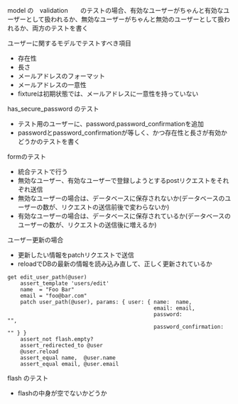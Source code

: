 model の　validation　　のテストの場合、有効なユーザーがちゃんと有効なユーザーとして扱われるか、無効なユーザーがちゃんと無効のユーザーとして扱われるか、両方のテストを書く

ユーザーに関するモデルでテストすべき項目
* 存在性
* 長さ
* メールアドレスのフォーマット
* メールアドレスの一意性
* fixtureは初期状態では、メールアドレスに一意性を持っていない

has_secure_password のテスト
* テスト用のユーザーに、password,password_confirmationを追加
* passwordとpassword_confirmationが等しく、かつ存在性と長さが有効かどうかのテストを書く

formのテスト
* 統合テストで行う
* 無効なユーザー、有効なユーザーで登録しようとするpostリクエストをそれぞれ送信
* 無効なユーザーの場合は、データベースに保存されないか(データベースのユーザーの数が、リクエストの送信前後で変わらないか)
* 有効なユーザーの場合は、データベースに保存されているか(データベースのユーザーの数が、リクエストの送信後に増えるか)

ユーザー更新の場合
* 更新したい情報をpatchリクエストで送信
* reloadでDBの最新の情報を読み込み直して、正しく更新されているか
```
get edit_user_path(@user)
    assert_template 'users/edit'
    name  = "Foo Bar"
    email = "foo@bar.com"
    patch user_path(@user), params: { user: { name:  name,
                                              email: email,
                                              password:              "",
                                              password_confirmation: "" } }
    assert_not flash.empty?
    assert_redirected_to @user
    @user.reload
    assert_equal name,  @user.name
    assert_equal email, @user.email                                          
 ```

flash のテスト
* flashの中身が空でないかどうか

